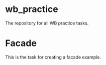 # wb_practice
The repository for all WB practice tasks.

# Facade 
This is the task for creating a facade example.